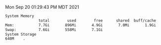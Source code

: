 Mon Sep 20 01:29:43 PM MDT 2021
```bash
System Memory
               total        used        free      shared  buff/cache   available
Mem:           7.7Gi       896Mi       4.9Gi       7.0Mi       1.9Gi       6.5Gi
Swap:          7.6Gi       558Mi       7.1Gi
System Storage
640M	.
```
```bash
